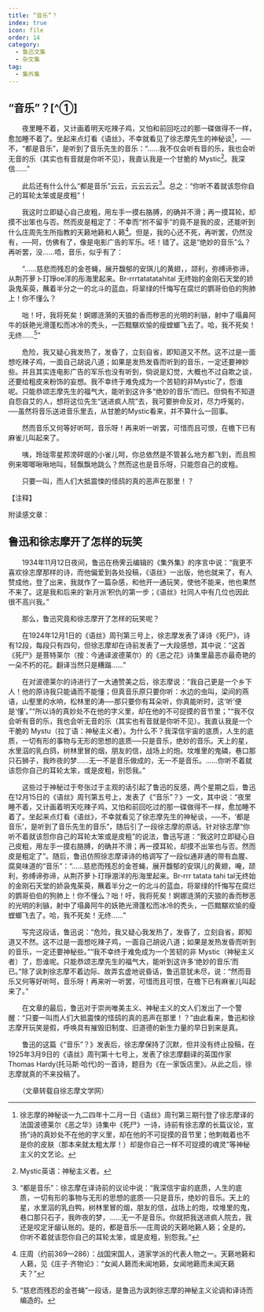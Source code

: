 ```yaml
---
title: “音乐”？
index: true
icon: file
order: 14
category:
  - 鲁迅文集
  - 杂文集
tag:  
  - 集外集
---
```


## “音乐”？[^①]

　　夜里睡不着，又计画着明天吃辣子鸡，又怕和前回吃过的那一碟做得不一样，愈加睡不着了。坐起来点灯看《语丝》，不幸就看见了徐志摩先生的神秘谈[^②]，──不，“都是音乐”，是听到了音乐先生的音乐：“……我不仅会听有音的乐，我也会听无音的乐（其实也有音就是你听不见），我直认我是一个甘脆的 Mystic[^③]。我深信……”

　　此后还有什么什么“都是音乐”云云，云云云云[^④]。总之：“你听不着就该怨你自己的耳轮太笨或是皮粗”！

　　我这时立即疑心自己皮粗，用左手一摸右胳膊，的确并不滑；再一摸耳轮，却摸不出笨也与否。然而皮是粗定了：不幸而“拊不留手”的竟不是我的皮，还能听到什么庄周先生所指教的天籁地籁和人籁[^⑤]。但是，我的心还不死，再听罢，仍然没有，──阿，仿佛有了，像是电影广告的军乐。呸！错了。这是“绝妙的音乐”么？再听罢，没……唔，音乐，似乎有了：

　　“……慈悲而残忍的金苍蝇，展开馥郁的安琪儿的黄翅，，颉利，弥缚谛弥谛，从荆芥萝卜玎琤oe洋的彤海里起来。Br-rrrtatatatahital 无终始的金刚石天堂的娇袅鬼茱萸，蘸着半分之一的北斗的蓝血，将翠绿的忏悔写在腐烂的鹦哥伯伯的狗肺上！你不懂么？

　　咄！吁，我将死矣！婀娜涟漪的天狼的香而秽恶的光明的利镞，射中了塌鼻阿牛的妖艳光滑蓬松而冰冷的秃头，一匹黯黮欢愉的瘦螳螂飞去了。哈，我不死矣！无终……[^⑥]”

　　危险，我又疑心我发热了，发昏了，立刻自省，即知道又不然。这不过是一面想吃辣子鸡，一面自己胡说八道；如果是发热发昏而听到的音乐，一定还要神妙些。并且其实连电影广告的军乐也没有听到，倘说是幻觉，大概也不过自欺之谈，还要给粗皮来粉饰的妄想。我不幸终于难免成为一个苦韧的非Mystic了，怨谁呢。只能恭颂志摩先生的福气大，能听到这许多“绝妙的音乐”而已。但倘有不知道自怨自艾的人，想将这位先生“送进疯人院”去，我可要拚命反对，尽力呼冤的，──虽然将音乐送进音乐里去，从甘脆的Mystic看来，并不算什么一回事。

　　然而音乐又何等好听呵，音乐呀！再来听一听罢，可惜而且可恨，在檐下已有麻雀儿叫起来了。

　　咦，玲珑零星邦滂砰珉的小雀儿呵，你总依然是不管甚么地方都飞到，而且照例来唧唧啾啾地叫，轻飘飘地跳么？然而这也是音乐呀，只能怨自己的皮粗。

　　只要一叫，而人们大抵震悚的怪鸱的真的恶声在那里！？

【注释】

[^②]:徐志摩的神秘谈一九二四年十二月一日《语丝》周刊第三期刊登了徐志摩译的法国波德莱尔《恶之华》诗集中《死尸》一诗，诗前有徐志摩的长篇议论，宣扬“诗的真妙处不在他的字义里，却在他的不可捉摸的音节里；他刺戟着也不是你的皮肤（那本来就太粗太厚！）却是你自己一样不可捉摸的魂灵”等神秘主义的文艺论。

[^③]: Mystic英语：神秘主义者。

[^④]:“都是音乐”：徐志摩在译诗前的议论中说：“我深信宇宙的底质，人生的底质，一切有形的事物与无形的思想的底质──只是音乐，绝妙的音乐。天上的星，水里泅的乳白鸭，树林里冒的烟，朋友的信，战场上的炮，坟堆里的鬼，巷口那只石子，我昨夜的梦，……无一不是音乐。你就把我送进疯人院去，我还是咬定牙龈认账的。是的，都是音乐──庄周说的天籁地籁人籁；全是的。你听不着就该怨你自己的耳轮太笨，或是皮粗，别怨我。”

[^⑤]:庄周（约前369—286）：战国宋国人，道家学派的代表人物之一。天籁地籁和人籁，见《庄子·齐物论》：“女闻人籁而未闻地籁，女闻地籁而未闻天籁夫？”

[^⑥]:“慈悲而残忍的金苍蝇”一段话，是鲁迅为讽刺徐志摩的神秘主义论调和译诗而编造的。

附读感文章：

## 鲁迅和徐志摩开了怎样的玩笑

　　1934年11月12日夜间，鲁迅在杨霁云编辑的《集外集》的序言中说：“我更不喜欢徐志摩那样的诗，而他偏爱到各处投稿，《语丝》一出版，他也就来了，有人赞成他，登了出来，我就作了一篇杂感，和他开一通玩笑，使他不能来，他也果然不来了。这是我和后来的‘新月派’积仇的第一步；《语丝》社同人中有几位也因此很不高兴我。”

　　那么，鲁迅究竟和徐志摩开了怎样的玩笑呢？

　　在1924年12月1日的《语丝》周刊第三号上，徐志摩发表了译诗《死尸》，诗有12段，每段只有四句，但徐志摩却在诗前发表了一大段感想，其中说：“这首《死尸》是菩特莱尔（按：今通译波德莱尔）的《恶之花》诗集里最恶亦最奇艳的一朵不朽的花。翻译当然只是糟蹋……”

　　在对波德莱尔的诗进行了一大通赞美之后，徐志摩说：“我自己更是一个乡下人！他的原诗我只能诵而不能懂；但真音乐原只要你听：水边的虫叫，梁间的燕语，山壑里的水响，松林里的涛──那只要你有耳朵听，你真能听时，这‘听’便是‘懂’。”“所以诗的真妙处不在他的字义里，却在他的不可捉摸的音节里；”“我不仅会听有音的乐，我也会听无音的乐（其实也有音就是你听不见）。我直认我是一个干脆的 Mystu（拉丁语：神秘主义者）。为什么不？我深信宇宙的底质，人生的底质，一切有形的事物与无形的思想的底质──只是音乐，绝妙的音乐。天上的星，水里泅的乳白鸽，树林里冒的烟，朋友的信，战场上的炮。坟堆里的鬼磷，巷口那只石狮子，我昨夜的梦……无一不是音乐做成的，无一不是音乐。……你听不着就该怨你自己的耳轮太笨，或是皮粗，别怨我。”

　　这些过于神秘过于夸张过于主观的话引起了鲁迅的反感，两个星期之后，鲁迅在12月15日的《语丝》周刊第五号上，发表了《“音乐”？》一文，其中说：“夜里睡不着，又计画着明天吃辣子鸡，又怕和前回吃过的那一碟做得不一样，愈加睡不着了。坐起来点灯看《语丝》，不幸就看见了徐志摩先生的神秘谈，──不，‘都是音乐’，是听到了音乐先生的音乐”，随后引了一段徐志摩的原话。针对徐志摩“你听不着就该怨你自己的耳轮太笨或是皮粗”的说法，鲁迅写道：“我这时立即疑心自己皮粗，用左手一摸右胳膊，的确并不滑；再一摸耳轮，却摸不出笨也与否。然而皮是粗定了”。随后，鲁迅仿照徐志摩译诗的格调写了一段似通非通的带有血腥、腐臭味道的“音乐”：“……慈悲而残忍的金苍蝇，展开馥郁的安琪儿的黄翅，唵，颉利，弥缚谛弥谛，从荆芥萝卜玎琤淜洋的彤海里起来。Br-rrr tatata tahi tal无终始的金刚石天堂的娇袅鬼茱萸，蘸着半分之一的北斗的蓝血，将翠绿的忏悔写在腐烂的鹦哥伯伯的狗肺上！你不懂么？咄！吁，我将死矣！婀娜涟漪的天狼的香而秽恶的光明的利镞，射中了塌鼻阿牛的妖艳光滑蓬松而冰冷的秃头，一匹黯黮欢愉的瘦螳螂飞去了。哈，我不死矣！无终……”

　　写完这段话，鲁迅说：“危险，我又疑心我发热了，发昏了，立刻自省，即知道又不然。这不过是一面想吃辣子鸡，一面自己胡说八道；如果是发热发昏而听到的音乐，一定还要神秘些。”“我不幸终于难免成为一个苦韧的非 Mystic（神秘主义者）了，怨谁呢。只能恭颂志摩先生的福气大，能听到这许多‘绝妙的音乐’而已。”除了讽刺徐志摩不着边际、故弄玄虚地说昏话，鲁迅意犹未尽，说：“然而音乐又何等好听呵，音乐呀！再来听一听罢，可惜而且可恨，在檐下已有麻雀儿叫起来了。”

　　在文章的最后，鲁迅对于崇尚唯美主义、神秘主义的文人们发出了一个警醒：“只要一叫而人们大抵震悚的怪鸱的真的恶声在那里！？”由此看来，鲁迅和徐志摩开玩笑是假，呼唤具有摧毁旧制度、旧道德的新生力量的早日到来是真。

　　鲁迅的这篇《“音乐”？》发表后，徐志摩保持了沉默，但并没有终止投稿，在1925年3月9日的《语丝》周刊第十七号上，发表了徐志摩翻译的英国作家Thomas Hardy(托马斯·哈代)的一首诗，题目为《在一家饭店里》。从此之后，徐志摩就真的不来投稿了。

　　（文章转载自徐志摩文学网）
